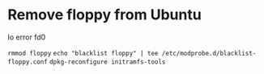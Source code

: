 # Remove floppy from Ubuntu

Io error fd0

`rmmod floppy`
`echo "blacklist floppy" | tee /etc/modprobe.d/blacklist-floppy.conf`
`dpkg-reconfigure initramfs-tools`